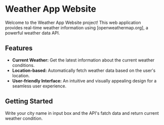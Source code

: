 # Weather App Website

Welcome to the Weather App Website project! This web application provides real-time weather information using [openweathermap.org], a powerful weather data API.

## Features

- **Current Weather:** Get the latest information about the current weather conditions.
- **Location-based:** Automatically fetch weather data based on the user's location.
- **User-friendly Interface:** An intuitive and visually appealing design for a seamless user experience.

## Getting Started
Write your city name in input box and the API's fatch data and return current weather condition.
